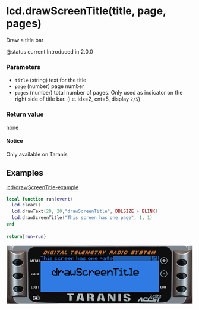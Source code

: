 # lcd.drawScreenTitle\(title, page, pages\)

Draw a title bar

@status current Introduced in 2.0.0

### Parameters

* `title` \(string\) text for the title
* `page` \(number\) page number
* `pages` \(number\) total number of pages. Only used as indicator on the right side of title bar. \(i.e. idx=2, cnt=5, display `2/5`\)

### Return value

none

#### Notice

Only available on Taranis

## Examples

[lcd/drawScreenTitle-example](https://raw.githubusercontent.com/opentx/lua-reference-guide/opentx_2.2/lcd/drawScreenTitle-example.lua)

```lua
local function run(event)
  lcd.clear()
  lcd.drawText(20, 20,"drawScreenTitle", DBLSIZE + BLINK)
  lcd.drawScreenTitle("This screen has one page", 1, 1)
end

return{run=run}
```

![](../../.gitbook/assets/drawScreenTitle-example%20%281%29%20%281%29.png)

